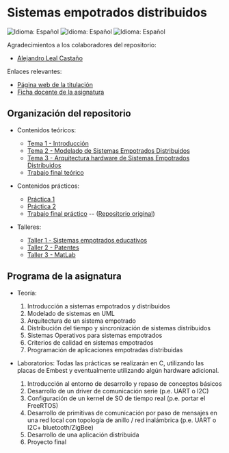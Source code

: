 # Sistemas empotrados distribuidos

![Idioma: Español](https://img.shields.io/badge/Idioma-Español-green.svg)
![Idioma: Español](https://img.shields.io/badge/Año_académico-2022/2023-blue.svg)
![Idioma: Español](https://img.shields.io/badge/Curso_académico-Primer_curso-blue.svg)

Agradecimientos a los colaboradores del repositorio:

- [Alejandro Leal Castaño](https://github.com/alejleal)

Enlaces relevantes:

- [Página web de la titulación](https://informatica.ucm.es/master-en-ingenieria-informatica)
- [Ficha docente de la asignatura](docs/fichaDocente.pdf)

## Organización del repositorio

- Contenidos teóricos:
  - [Tema 1 - Introducción](teoria/tema1_introduccion/)
  - [Tema 2 - Modelado de Sistemas Empotrados Distribuidos](teoria/tema2_modeladoUML)
  - [Tema 3 - Arquitectura hardware de Sistemas Empotrados Distribuidos](teoria/tema3_arquitecturaSED/)
  - [Trabajo final teórico](teoria/trabajoFinal_teoria/)

- Contenidos prácticos:
  - [Práctica 1](practicas/practica1/)
  - [Práctica 2](practicas/practica2/)
  - [Trabajo final práctico](practicas/trabajoFinal_practica/) -- ([Repositorio original](https://github.com/MarioInf-UCM/SED_trabajoFinal))

- Talleres:
  - [Taller 1 - Sistemas empotrados educativos](talleres/taller1_sistemasEmpotradosEducativos/)
  - [Taller 2 - Patentes](talleres/taller2_patentes/)
  - [Taller 3 - MatLab](talleres/taller3_matLab/)

## Programa de la asignatura

- Teoría:
  1. Introducción a sistemas empotrados y distribuidos
  2. Modelado de sistemas en UML
  3. Arquitectura de un sistema empotrado
  4. Distribución del tiempo y sincronización de sistemas distribuidos
  5. Sistemas Operativos para sistemas empotrados
  6. Criterios de calidad en sistemas empotrados
  7. Programación de aplicaciones empotradas distribuidas

- Laboratorios: Todas las prácticas se realizarán en C, utilizando las placas de Embest y eventualmente utilizando algún hardware adicional.
  1. Introducción al entorno de desarrollo y repaso de conceptos básicos
  2. Desarrollo de un driver de comunicación serie (p.e. UART o I2C)
  3. Configuración de un kernel de SO de tiempo real (p.e. portar el FreeRTOS)
  4. Desarrollo de primitivas de comunicación por paso de mensajes en una red local con topología de anillo / red inalámbrica (p.e. UART o I2C+ bluetooth/ZigBee)
  5. Desarrollo de una aplicación distribuida
  6. Proyecto final
